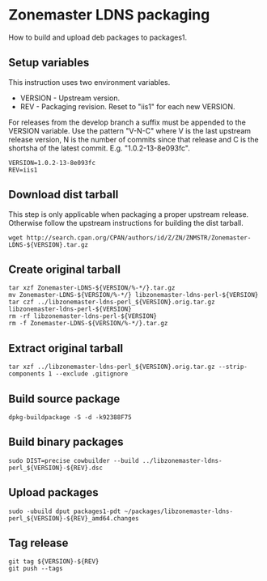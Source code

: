 # Zonemaster LDNS packaging

How to build and upload deb packages to packages1.


## Setup variables

This instruction uses two environment variables.

 * VERSION - Upstream version.
 * REV - Packaging revision. Reset to "iis1" for each new VERSION.

For releases from the develop branch a suffix must be appended to the
VERSION variable. Use the pattern "V-N-C" where V is the last upstream
release version, N is the number of commits since that release and C is
the shortsha of the latest commit. E.g. "1.0.2-13-8e093fc".

    VERSION=1.0.2-13-8e093fc
    REV=iis1


## Download dist tarball

This step is only applicable when packaging a proper upstream release.
Otherwise follow the upstream instructions for building the dist tarball.

    wget http://search.cpan.org/CPAN/authors/id/Z/ZN/ZNMSTR/Zonemaster-LDNS-${VERSION}.tar.gz


## Create original tarball

    tar xzf Zonemaster-LDNS-${VERSION/%-*/}.tar.gz
    mv Zonemaster-LDNS-${VERSION/%-*/} libzonemaster-ldns-perl-${VERSION}
    tar czf ../libzonemaster-ldns-perl_${VERSION}.orig.tar.gz libzonemaster-ldns-perl-${VERSION}
    rm -rf libzonemaster-ldns-perl-${VERSION}
    rm -f Zonemaster-LDNS-${VERSION/%-*/}.tar.gz


## Extract original tarball

    tar xzf ../libzonemaster-ldns-perl_${VERSION}.orig.tar.gz --strip-components 1 --exclude .gitignore


## Build source package

    dpkg-buildpackage -S -d -k92388F75


## Build binary packages

    sudo DIST=precise cowbuilder --build ../libzonemaster-ldns-perl_${VERSION}-${REV}.dsc


## Upload packages

    sudo -ubuild dput packages1-pdt ~/packages/libzonemaster-ldns-perl_${VERSION}-${REV}_amd64.changes


## Tag release

    git tag ${VERSION}-${REV}
    git push --tags

